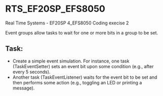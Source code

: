 # RTS_EF20SP_EFS8050
Real Time Systems - EF20SP 4_EFS8050
Coding execise 2

Event groups allow tasks to wait for one or more bits in a group to be set.

## Task:

- Create a simple event simulation. For instance, one task (TaskEventSetter) sets an event bit upon some condition (e.g., after every 5 seconds).
- Another task (TaskEventListener) waits for the event bit to be set and then performs some action (e.g., toggling an LED or printing a message).